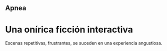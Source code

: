## Apnea
# Una onírica ficción interactiva

Escenas repetitivas, frustrantes, se suceden en una experiencia angustiosa.

